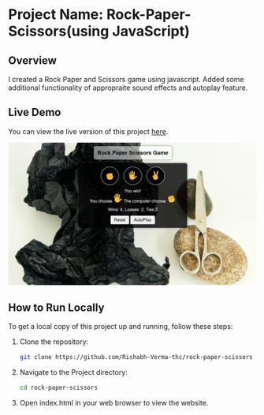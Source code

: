 # Project Name: Rock-Paper-Scissors(using JavaScript)

## Overview

I created a Rock Paper and Scissors game using javascript.
Added some additional functionality of appropraite sound effects and autoplay feature.

## Live Demo

You can view the live version of this project [here](https://rishabh-verma-thc.github.io/rock-paper-scissors/).

![Rock Paper Scissors Game Preview](./Images/proj-ss.png)

## How to Run Locally

To get a local copy of this project up and running, follow these steps:

1. Clone the repository:
    ```bash
   git clone https://github.com/Rishabh-Verma-thc/rock-paper-scissors

2. Navigate to the Project directory:
    ```bash
    cd rock-paper-scissors

3. Open index.html in your web browser to view the website.
